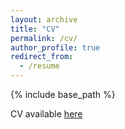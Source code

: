 ```yaml
---
layout: archive
title: "CV"
permalink: /cv/
author_profile: true
redirect_from:
  - /resume
---
```


{% include base_path %}

CV available [here](https://github.com/rcmann1/rcmann1.github.io/blob/5f98d40d7a63b15719126950f02fa71d890806ca/files/CV_202507.pdf)
